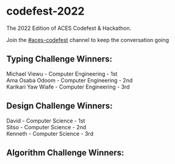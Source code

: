 # codefest-2022
The 2022 Edition of ACES Codefest & Hackathon.      

Join the [#aces-codefest](https://discord.com/channels/1002884394547150859/1013398448055271464) channel to keep the conversation going

## **Typing Challenge Winners**:       

Michael Viewu - Computer Engineering  - 1st        
Ama Osaba Odoom - Computer Engineering  - 2nd      
Karikari Yaw Wiafe - Computer Engineering  - 3rd       

## **Design Challenge Winners**:   
David - Computer Science - 1st      
Sitso - Computer Science - 2nd      
Kenneth - Computer Science - 3rd        

## **Algorithm Challenge Winners**:





